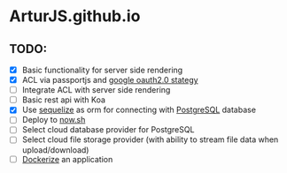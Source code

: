 # ArturJS.github.io

## TODO:
- [x] Basic functionality for server side rendering
- [x] ACL via passportjs and [google oauth2.0 stategy](https://github.com/jaredhanson/passport-google-oauth2)
- [ ] Integrate ACL with server side rendering
- [ ] Basic rest api with Koa
- [x] Use [sequelize](https://github.com/sequelize/sequelize/) as orm for connecting with [PostgreSQL](https://www.postgresql.org/) database
- [ ] Deploy to [now.sh](https://zeit.co/now)
- [ ] Select cloud database provider for PostgreSQL 
- [ ] Select cloud file storage provider (with ability to stream file data when upload/download) 
- [ ] [Dockerize](https://docs.docker.com/get-started/part2/#dockerfile) an application
